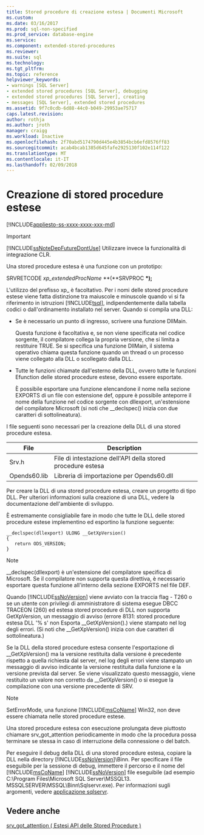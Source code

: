 ```yaml
---
title: Stored procedure di creazione estesa | Documenti Microsoft
ms.custom: 
ms.date: 03/16/2017
ms.prod: sql-non-specified
ms.prod_service: database-engine
ms.service: 
ms.component: extended-stored-procedures
ms.reviewer: 
ms.suite: sql
ms.technology: 
ms.tgt_pltfrm: 
ms.topic: reference
helpviewer_keywords:
- warnings [SQL Server]
- extended stored procedures [SQL Server], debugging
- extended stored procedures [SQL Server], creating
- messages [SQL Server], extended stored procedures
ms.assetid: 9f7c0cdb-6d88-44c0-b049-29953ae75717
caps.latest.revision: 
author: rothja
ms.author: jroth
manager: craigg
ms.workload: Inactive
ms.openlocfilehash: 2f70abd5174790d445e4b3854bcb6efd8576ff83
ms.sourcegitcommit: acab4bcab1385d645fafe2925130f102e114f122
ms.translationtype: MT
ms.contentlocale: it-IT
ms.lasthandoff: 02/09/2018
---
```

# <a name="creating-extended-stored-procedures"></a>Creazione di stored procedure estese
[!INCLUDE[appliesto-ss-xxxx-xxxx-xxx-md](../../includes/appliesto-ss-xxxx-xxxx-xxx-md.md)]
    
> [!IMPORTANT]  
>  [!INCLUDE[ssNoteDepFutureDontUse](../../includes/ssnotedepfuturedontuse-md.md)] Utilizzare invece la funzionalità di integrazione CLR.  
  
 Una stored procedure estesa è una funzione con un prototipo:  
  
 SRVRETCODE *xp_extendedProcName* **(**SRVPROC **\*);**  
  
 L'utilizzo del prefisso xp_ è facoltativo. Per i nomi delle stored procedure estese viene fatta distinzione tra maiuscole e minuscole quando vi si fa riferimento in istruzioni [!INCLUDE[tsql](../../includes/tsql-md.md)], indipendentemente dalla tabella codici o dall'ordinamento installato nel server. Quando si compila una DLL:  
  
-   Se è necessario un punto di ingresso, scrivere una funzione DllMain.  
  
     Questa funzione è facoltativa e, se non viene specificata nel codice sorgente, il compilatore collega la propria versione, che si limita a restituire TRUE. Se si specifica una funzione DllMain, il sistema operativo chiama questa funzione quando un thread o un processo viene collegato alla DLL o scollegato dalla DLL.  
  
-   Tutte le funzioni chiamate dall'esterno della DLL, ovvero tutte le funzioni Efunction delle stored procedure estese, devono essere esportate.  
  
     È possibile esportare una funzione elencandone il nome nella sezione EXPORTS di un file con estensione def, oppure è possibile anteporre il nome della funzione nel codice sorgente con dllexport, un'estensione del compilatore Microsoft (si noti che \__declspec() inizia con due caratteri di sottolineatura).  
  
 I file seguenti sono necessari per la creazione della DLL di una stored procedure estesa.  
  
|File|Description|  
|----------|-----------------|  
|Srv.h|File di intestazione dell'API della stored procedure estesa|  
|Opends60.lib|Libreria di importazione per Opends60.dll|  
  
 Per creare la DLL di una stored procedure estesa, creare un progetto di tipo DLL. Per ulteriori informazioni sulla creazione di una DLL, vedere la documentazione dell'ambiente di sviluppo.  
  
 È estremamente consigliabile fare in modo che tutte le DLL delle stored procedure estese implementino ed esportino la funzione seguente:  
  
```  
__declspec(dllexport) ULONG __GetXpVersion()  
{  
   return ODS_VERSION;  
}  
```  
  
> [!NOTE]  
>  __declspec(dllexport) è un'estensione del compilatore specifica di Microsoft. Se il compilatore non supporta questa direttiva, è necessario esportare questa funzione all'interno della sezione EXPORTS nel file DEF.  
  
 Quando [!INCLUDE[ssNoVersion](../../includes/ssnoversion-md.md)] viene avviato con la traccia flag - T260 o se un utente con privilegi di amministratore di sistema esegue DBCC TRACEON (260) ed estesa stored procedure di DLL non supporta GetXpVersion, un messaggio di avviso (errore 8131: stored procedure estesa DLL '% s' non Esporta \__GetXpVersion().) viene stampato nel log degli errori. (Si noti che \__GetXpVersion() inizia con due caratteri di sottolineatura.)  
  
 Se la DLL della stored procedure estesa consente l'esportazione di __GetXpVersion() ma la versione restituita dalla versione è precedente rispetto a quella richiesta dal server, nel log degli errori viene stampato un messaggio di avviso indicante la versione restituita dalla funzione e la versione prevista dal server. Se viene visualizzato questo messaggio, viene restituito un valore non corretto da \__GetXpVersion() o si esegue la compilazione con una versione precedente di SRV.  
  
> [!NOTE]  
>  SetErrorMode, una funzione [!INCLUDE[msCoName](../../includes/msconame-md.md)] Win32, non deve essere chiamata nelle stored procedure estese.  
  
 Una stored procedure estesa con esecuzione prolungata deve piuttosto chiamare srv_got_attention periodicamente in modo che la procedura possa terminare se stessa in caso di interruzione della connessione o del batch.  
  
 Per eseguire il debug della DLL di una stored procedure estesa, copiare la DLL nella directory [!INCLUDE[ssNoVersion](../../includes/ssnoversion-md.md)]\Binn. Per specificare il file eseguibile per la sessione di debug, immettere il percorso e il nome del [!INCLUDE[msCoName](../../includes/msconame-md.md)] [!INCLUDE[ssNoVersion](../../includes/ssnoversion-md.md)] file eseguibile (ad esempio C:\Program Files\Microsoft SQL Server\MSSQL13. MSSQLSERVER\MSSQL\Binn\Sqlservr.exe). Per informazioni sugli argomenti, vedere [applicazione sqlservr](../../tools/sqlservr-application.md).  
  
## <a name="see-also"></a>Vedere anche  
 [srv_got_attention &#40; Estesi API delle Stored Procedure &#41;](../../relational-databases/extended-stored-procedures-reference/srv-got-attention-extended-stored-procedure-api.md)  
  
  
